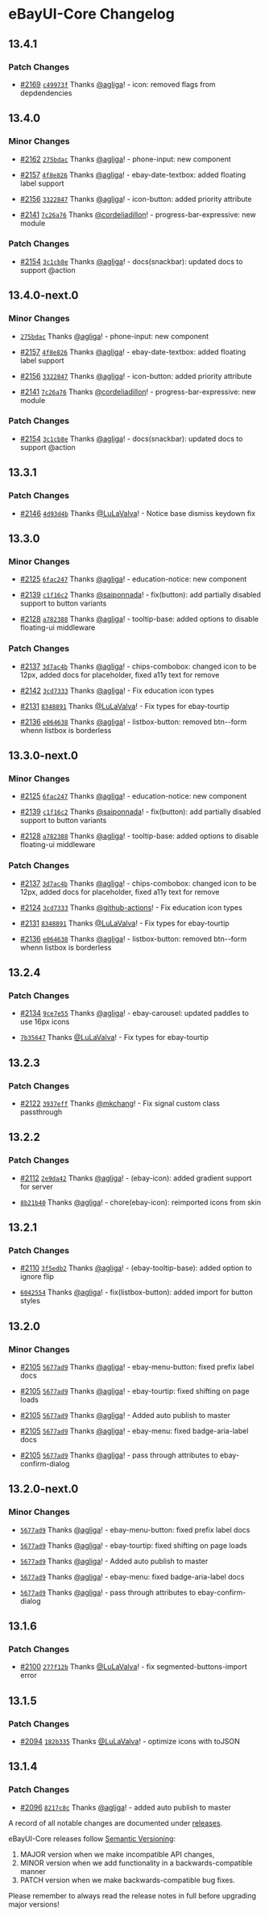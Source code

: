 # eBayUI-Core Changelog

## 13.4.1

### Patch Changes

- [#2169](https://github.com/eBay/ebayui-core/pull/2169) [`c49973f`](https://github.com/eBay/ebayui-core/commit/c49973f3e502baa9cc281d4eb0da9831aff0072a) Thanks [@agliga](https://github.com/agliga)! - icon: removed flags from depdendencies

## 13.4.0

### Minor Changes

- [#2162](https://github.com/eBay/ebayui-core/pull/2162) [`275bdac`](https://github.com/eBay/ebayui-core/commit/275bdac4688733764c62ec98150119c7614bb9ef) Thanks [@agliga](https://github.com/agliga)! - phone-input: new component

- [#2157](https://github.com/eBay/ebayui-core/pull/2157) [`4f8e826`](https://github.com/eBay/ebayui-core/commit/4f8e826d9378eba7f39aed2de7785085e4ce99c7) Thanks [@agliga](https://github.com/agliga)! - ebay-date-textbox: added floating label support

- [#2156](https://github.com/eBay/ebayui-core/pull/2156) [`3322847`](https://github.com/eBay/ebayui-core/commit/332284786f11d42dafc7cf023087bd34894f191c) Thanks [@agliga](https://github.com/agliga)! - icon-button: added priority attribute

- [#2141](https://github.com/eBay/ebayui-core/pull/2141) [`7c26a76`](https://github.com/eBay/ebayui-core/commit/7c26a7647fdde40774f05f061daf84d202b5b621) Thanks [@cordeliadillon](https://github.com/cordeliadillon)! - progress-bar-expressive: new module

### Patch Changes

- [#2154](https://github.com/eBay/ebayui-core/pull/2154) [`3c1cb8e`](https://github.com/eBay/ebayui-core/commit/3c1cb8eb62f0eb47265fafe3e47502ade04b26bf) Thanks [@agliga](https://github.com/agliga)! - docs(snackbar): updated docs to support @action

## 13.4.0-next.0

### Minor Changes

- [`275bdac`](https://github.com/eBay/ebayui-core/commit/275bdac4688733764c62ec98150119c7614bb9ef) Thanks [@agliga](https://github.com/agliga)! - phone-input: new component

- [#2157](https://github.com/eBay/ebayui-core/pull/2157) [`4f8e826`](https://github.com/eBay/ebayui-core/commit/4f8e826d9378eba7f39aed2de7785085e4ce99c7) Thanks [@agliga](https://github.com/agliga)! - ebay-date-textbox: added floating label support

- [#2156](https://github.com/eBay/ebayui-core/pull/2156) [`3322847`](https://github.com/eBay/ebayui-core/commit/332284786f11d42dafc7cf023087bd34894f191c) Thanks [@agliga](https://github.com/agliga)! - icon-button: added priority attribute

- [#2141](https://github.com/eBay/ebayui-core/pull/2141) [`7c26a76`](https://github.com/eBay/ebayui-core/commit/7c26a7647fdde40774f05f061daf84d202b5b621) Thanks [@cordeliadillon](https://github.com/cordeliadillon)! - progress-bar-expressive: new module

### Patch Changes

- [#2154](https://github.com/eBay/ebayui-core/pull/2154) [`3c1cb8e`](https://github.com/eBay/ebayui-core/commit/3c1cb8eb62f0eb47265fafe3e47502ade04b26bf) Thanks [@agliga](https://github.com/agliga)! - docs(snackbar): updated docs to support @action

## 13.3.1

### Patch Changes

- [#2146](https://github.com/eBay/ebayui-core/pull/2146) [`4d93d4b`](https://github.com/eBay/ebayui-core/commit/4d93d4b034f1ea0a26f7fd51e06e999573194d08) Thanks [@LuLaValva](https://github.com/LuLaValva)! - Notice base dismiss keydown fix

## 13.3.0

### Minor Changes

- [#2125](https://github.com/eBay/ebayui-core/pull/2125) [`6fac247`](https://github.com/eBay/ebayui-core/commit/6fac24752763c72f0584beb625402784adcddd44) Thanks [@agliga](https://github.com/agliga)! - education-notice: new component

- [#2139](https://github.com/eBay/ebayui-core/pull/2139) [`c1f16c2`](https://github.com/eBay/ebayui-core/commit/c1f16c2462fe0e25e140d48c47319168a88cd087) Thanks [@saiponnada](https://github.com/saiponnada)! - fix(button): add partially disabled support to button variants

- [#2128](https://github.com/eBay/ebayui-core/pull/2128) [`a782388`](https://github.com/eBay/ebayui-core/commit/a78238835031034f815d15d9107ed9310fd881ca) Thanks [@agliga](https://github.com/agliga)! - tooltip-base: added options to disable floating-ui middleware

### Patch Changes

- [#2137](https://github.com/eBay/ebayui-core/pull/2137) [`3d7ac4b`](https://github.com/eBay/ebayui-core/commit/3d7ac4b43f8500e8d5269b396057639bafdd02e7) Thanks [@agliga](https://github.com/agliga)! - chips-combobox: changed icon to be 12px, added docs for placeholder, fixed a11y text for remove

- [#2142](https://github.com/eBay/ebayui-core/pull/2142) [`3cd7333`](https://github.com/eBay/ebayui-core/commit/3cd7333944522a11b5bcc917611641f5d07127c3) Thanks [@agliga](https://github.com/agliga)! - Fix education icon types

- [#2131](https://github.com/eBay/ebayui-core/pull/2131) [`8348891`](https://github.com/eBay/ebayui-core/commit/83488912147a4c4702f322ba38041d15613527d3) Thanks [@LuLaValva](https://github.com/LuLaValva)! - Fix types for ebay-tourtip

- [#2136](https://github.com/eBay/ebayui-core/pull/2136) [`e064638`](https://github.com/eBay/ebayui-core/commit/e06463813047ce1ce8a6c5fe7596efeacac4e422) Thanks [@agliga](https://github.com/agliga)! - listbox-button: removed btn--form whenn listbox is borderless

## 13.3.0-next.0

### Minor Changes

- [#2125](https://github.com/eBay/ebayui-core/pull/2125) [`6fac247`](https://github.com/eBay/ebayui-core/commit/6fac24752763c72f0584beb625402784adcddd44) Thanks [@agliga](https://github.com/agliga)! - education-notice: new component

- [#2139](https://github.com/eBay/ebayui-core/pull/2139) [`c1f16c2`](https://github.com/eBay/ebayui-core/commit/c1f16c2462fe0e25e140d48c47319168a88cd087) Thanks [@saiponnada](https://github.com/saiponnada)! - fix(button): add partially disabled support to button variants

- [#2128](https://github.com/eBay/ebayui-core/pull/2128) [`a782388`](https://github.com/eBay/ebayui-core/commit/a78238835031034f815d15d9107ed9310fd881ca) Thanks [@agliga](https://github.com/agliga)! - tooltip-base: added options to disable floating-ui middleware

### Patch Changes

- [#2137](https://github.com/eBay/ebayui-core/pull/2137) [`3d7ac4b`](https://github.com/eBay/ebayui-core/commit/3d7ac4b43f8500e8d5269b396057639bafdd02e7) Thanks [@agliga](https://github.com/agliga)! - chips-combobox: changed icon to be 12px, added docs for placeholder, fixed a11y text for remove

- [#2124](https://github.com/eBay/ebayui-core/pull/2124) [`3cd7333`](https://github.com/eBay/ebayui-core/commit/3cd7333944522a11b5bcc917611641f5d07127c3) Thanks [@github-actions](https://github.com/apps/github-actions)! - Fix education icon types

- [#2131](https://github.com/eBay/ebayui-core/pull/2131) [`8348891`](https://github.com/eBay/ebayui-core/commit/83488912147a4c4702f322ba38041d15613527d3) Thanks [@LuLaValva](https://github.com/LuLaValva)! - Fix types for ebay-tourtip

- [#2136](https://github.com/eBay/ebayui-core/pull/2136) [`e064638`](https://github.com/eBay/ebayui-core/commit/e06463813047ce1ce8a6c5fe7596efeacac4e422) Thanks [@agliga](https://github.com/agliga)! - listbox-button: removed btn--form whenn listbox is borderless

## 13.2.4

### Patch Changes

- [#2134](https://github.com/eBay/ebayui-core/pull/2134) [`9ce7e55`](https://github.com/eBay/ebayui-core/commit/9ce7e55d9a87193171a725303f669e63f0ef7ad8) Thanks [@agliga](https://github.com/agliga)! - ebay-carousel: updated paddles to use 16px icons

- [`7b35647`](https://github.com/eBay/ebayui-core/commit/7b35647c375b83f25e08e170a7b0fce760ed7893) Thanks [@LuLaValva](https://github.com/LuLaValva)! - Fix types for ebay-tourtip

## 13.2.3

### Patch Changes

- [#2122](https://github.com/eBay/ebayui-core/pull/2122) [`3937eff`](https://github.com/eBay/ebayui-core/commit/3937effb66dd35e7eaf0386280377f93f0b9a7ee) Thanks [@mkchang](https://github.com/mkchang)! - Fix signal custom class passthrough

## 13.2.2

### Patch Changes

- [#2112](https://github.com/eBay/ebayui-core/pull/2112) [`2e9da42`](https://github.com/eBay/ebayui-core/commit/2e9da42fbf82cc34d05f4418658001832b91d730) Thanks [@agliga](https://github.com/agliga)! - (ebay-icon): added gradient support for server

- [`8b21b40`](https://github.com/eBay/ebayui-core/commit/8b21b4037e13c1bf655f2374e54847ef006ff850) Thanks [@agliga](https://github.com/agliga)! - chore(ebay-icon): reimported icons from skin

## 13.2.1

### Patch Changes

- [#2110](https://github.com/eBay/ebayui-core/pull/2110) [`3f5edb2`](https://github.com/eBay/ebayui-core/commit/3f5edb2d92d12c59ce171c014c0ba20b2f798ac7) Thanks [@agliga](https://github.com/agliga)! - (ebay-tooltip-base): added option to ignore flip

- [`6042554`](https://github.com/eBay/ebayui-core/commit/60425549c4a785be1192390545bcca63c9488fdc) Thanks [@agliga](https://github.com/agliga)! - fix(listbox-button): added import for button styles

## 13.2.0

### Minor Changes

- [#2105](https://github.com/eBay/ebayui-core/pull/2105) [`5677ad9`](https://github.com/eBay/ebayui-core/commit/5677ad93623f99cca2fcd87a450f810c3aefa840) Thanks [@agliga](https://github.com/agliga)! - ebay-menu-button: fixed prefix label docs

- [#2105](https://github.com/eBay/ebayui-core/pull/2105) [`5677ad9`](https://github.com/eBay/ebayui-core/commit/5677ad93623f99cca2fcd87a450f810c3aefa840) Thanks [@agliga](https://github.com/agliga)! - ebay-tourtip: fixed shifting on page loads

- [#2105](https://github.com/eBay/ebayui-core/pull/2105) [`5677ad9`](https://github.com/eBay/ebayui-core/commit/5677ad93623f99cca2fcd87a450f810c3aefa840) Thanks [@agliga](https://github.com/agliga)! - Added auto publish to master

- [#2105](https://github.com/eBay/ebayui-core/pull/2105) [`5677ad9`](https://github.com/eBay/ebayui-core/commit/5677ad93623f99cca2fcd87a450f810c3aefa840) Thanks [@agliga](https://github.com/agliga)! - ebay-menu: fixed badge-aria-label docs

- [#2105](https://github.com/eBay/ebayui-core/pull/2105) [`5677ad9`](https://github.com/eBay/ebayui-core/commit/5677ad93623f99cca2fcd87a450f810c3aefa840) Thanks [@agliga](https://github.com/agliga)! - pass through attributes to ebay-confirm-dialog

## 13.2.0-next.0

### Minor Changes

- [`5677ad9`](https://github.com/eBay/ebayui-core/commit/5677ad93623f99cca2fcd87a450f810c3aefa840) Thanks [@agliga](https://github.com/agliga)! - ebay-menu-button: fixed prefix label docs

- [`5677ad9`](https://github.com/eBay/ebayui-core/commit/5677ad93623f99cca2fcd87a450f810c3aefa840) Thanks [@agliga](https://github.com/agliga)! - ebay-tourtip: fixed shifting on page loads

- [`5677ad9`](https://github.com/eBay/ebayui-core/commit/5677ad93623f99cca2fcd87a450f810c3aefa840) Thanks [@agliga](https://github.com/agliga)! - Added auto publish to master

- [`5677ad9`](https://github.com/eBay/ebayui-core/commit/5677ad93623f99cca2fcd87a450f810c3aefa840) Thanks [@agliga](https://github.com/agliga)! - ebay-menu: fixed badge-aria-label docs

- [`5677ad9`](https://github.com/eBay/ebayui-core/commit/5677ad93623f99cca2fcd87a450f810c3aefa840) Thanks [@agliga](https://github.com/agliga)! - pass through attributes to ebay-confirm-dialog

## 13.1.6

### Patch Changes

- [#2100](https://github.com/eBay/ebayui-core/pull/2100) [`277f12b`](https://github.com/eBay/ebayui-core/commit/277f12beaec60fb4d195932de189109d97931d82) Thanks [@LuLaValva](https://github.com/LuLaValva)! - fix segmented-buttons-import error

## 13.1.5

### Patch Changes

- [#2094](https://github.com/eBay/ebayui-core/pull/2094) [`182b335`](https://github.com/eBay/ebayui-core/commit/182b3353c5fa2a3574477db9c7888310a2cc025f) Thanks [@LuLaValva](https://github.com/LuLaValva)! - optimize icons with toJSON

## 13.1.4

### Patch Changes

- [#2096](https://github.com/eBay/ebayui-core/pull/2096) [`8217c8c`](https://github.com/eBay/ebayui-core/commit/8217c8cbad0f0b1f0335bcdec9e607f5e37aa031) Thanks [@agliga](https://github.com/agliga)! - added auto publish to master

A record of all notable changes are documented under [releases](https://github.com/eBay/ebayui-core/releases).

eBayUI-Core releases follow [Semantic Versioning](http://semver.org):

1. MAJOR version when we make incompatible API changes,
1. MINOR version when we add functionality in a backwards-compatible manner
1. PATCH version when we make backwards-compatible bug fixes.

Please remember to always read the release notes in full before upgrading major versions!
